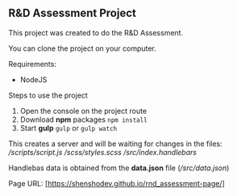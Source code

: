 ## R&D Assessment Project

This project was created to do the R&D Assessment.

You can clone the project on your computer.

Requirements:
- NodeJS

Steps to use the project
1. Open the console on the project route
2. Download **npm** packages 
`npm install`
3. Start **gulp**
`gulp` or  `gulp watch`

This creates a server and will be waiting for changes in the files:
*/scripts/script.js*
*/scss/styles.scss*
*/src/index.handlebars*

Handlebas data is obtained from the **data.json** file (*/src/data.json*)


Page URL: [https://shenshodev.github.io/rnd_assessment-page/]
